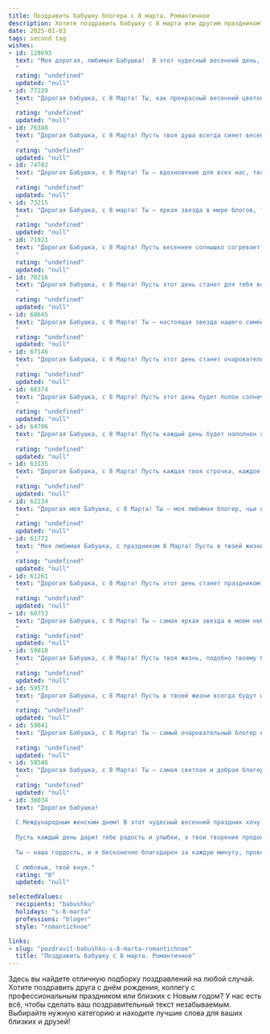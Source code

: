 ```yaml
---
title: Поздравить бабушку блогера с 8 марта. Романтичное
description: Хотите поздравить бабушку с 8 марта или другим праздником? Наш ИИ создаст незабываемое поздравление, а вы обязательно выделитесь среди других.  
date: 2025-01-03
tags: second tag
wishes:
- id: 128693
  text: "Моя дорогая, любимая Бабушка!  В этот чудесный весенний день, 8 Марта, я хочу от всей души поздравить тебя с праздником! Твой светлый образ, твоя мудрость и бесконечная любовь – это вдохновение для меня, для всех, кто тебя знает.  Пусть каждая строчка твоего блога будет наполнена радостью и теплом, а твоя жизнь –  счастьем и нежностью.  Будь самой счастливой и любимой!  Целую тебя крепко-крепко!
  "
  rating: "undefined"
  updated: "null"
- id: 77229
  text: "Дорогая бабушка, с 8 Марта! Ты, как прекрасный весенний цветок, расцветаешь с каждым годом, вдохновляя своими историями и мудростью. Твой блог - это источник добра и вдохновения для многих, ты делишься своими знаниями и опытом, делая мир чуточку ярче. Желаю тебе крепкого здоровья, весеннего настроения и много-много радостных моментов!
  "
  rating: "undefined"
  updated: "null"
- id: 76388
  text: "Дорогая бабушка, с 8 Марта! Пусть твоя душа всегда сияет весенней свежестью, а сердце бьется в ритме вдохновения, как твой блог! Ты – настоящая муза, вдохновляющая всех вокруг своей красотой, мудростью и неповторимым талантом. Желаю тебе много счастливых моментов, ярких красок и бесконечной любви! 💐
  "
  rating: "undefined"
  updated: "null"
- id: 74702
  text: "Дорогая Бабушка, с 8 Марта! Ты – вдохновение для всех нас, твоя искренность и доброта – самые прекрасные качества. Пусть твоя молодость и энергия никогда не иссякнут, а блог  радует тебя  новыми подписчиками,  романтичными историями и  искренними комментариями. С праздником!
  "
  rating: "undefined"
  updated: "null"
- id: 73215
  text: "Дорогая Бабушка, с 8 марта! Ты – яркая звезда в мире блогов, твоя харизма и мудрость вдохновляют тысячи людей. Пусть твоя весна будет наполнена любовью, радостью и вдохновением!
  "
  rating: "undefined"
  updated: "null"
- id: 71921
  text: "Дорогая Бабушка, с 8 Марта! Пусть весеннее солнышко согревает твою душу, а каждый твой день будет наполнен радостью и вдохновением. Ты – прекрасный блогер, твоя мудрость и теплота вдохновляют всех, кто тебя читает. Пусть твоя жизнь будет яркой и полна любви, как твои посты!
  "
  rating: "undefined"
  updated: "null"
- id: 70216
  text: "Дорогая бабушка, с 8 Марта! Пусть этот день станет для тебя воплощением нежности и красоты, как твои любимые весенние цветы. Твой талант блогера, твое умение вдохновлять и делиться своим опытом - прекрасная черта, которая делает тебя особенной. Я бесконечно люблю и благодарю тебя за все!
  "
  rating: "undefined"
  updated: "null"
- id: 68645
  text: "Дорогая Бабушка, с 8 Марта! Ты — настоящая звезда нашего семейного блога, источник любви и мудрости, которая вдохновляет нас каждый день. Желаю тебе бесконечного счастья, ярких эмоций и долгих лет, полных творческих идей и любви!
  "
  rating: "undefined"
  updated: "null"
- id: 67146
  text: "Дорогая Бабушка, с 8 Марта! Пусть этот день станет очаровательным моментом в твоей жизни, полным самых ярких эмоций и нежных чувств.  Ты —  настоящий источник вдохновения, твоя душа полна тепла и света. Спасибо за твое умение создавать уют и радость, за твои мудрые советы и бесконечную любовь. Желаю тебе всегда оставаться такой же прекрасной, любимой и счастливой! 🌸
  "
  rating: "undefined"
  updated: "null"
- id: 66374
  text: "Дорогая Бабушка, с 8 Марта! Пусть этот день будет полон солнечного света, весеннего тепла и нежных улыбок. Ты — настоящая звезда,  твоя искренность и доброта светят ярче, чем любая блогерская слава. Желаю тебе счастья, любви, вдохновения и всегда оставаться такой же красивой и лучезарной!
  "
  rating: "undefined"
  updated: "null"
- id: 64706
  text: "Дорогая Бабушка, с 8 Марта! Пусть каждый день будет наполнен яркими красками, как твои блоги, а душа пестрит любовью и вдохновением! 💖
  "
  rating: "undefined"
  updated: "null"
- id: 63135
  text: "Дорогая Бабушка, с 8 Марта! Пусть каждая твоя строчка, каждое видео будет наполнено любовью и теплом, а твои подписчики дарят тебе море вдохновения. Ты - прекрасная, талантливая,  умная и  светлая женщина.  Пусть твоя жизнь будет наполнена  радостью,  счастьем и  успехом!
  "
  rating: "undefined"
  updated: "null"
- id: 62234
  text: "Дорогая моя Бабушка, с 8 Марта! Ты — моя любимая блогер, чьи истории вдохновляют, а советы ценнее золота. Спасибо за твою мудрость, нежность и любовь. Пусть этот день будет наполнен радостью и весенним очарованием!
  "
  rating: "undefined"
  updated: "null"
- id: 61772
  text: "Моя любимая Бабушка, с праздником 8 Марта! Пусть в твоей жизни всегда царит весна, вдохновение и любовь, как в твоем блоге. Спасибо, что делишься с миром своими талантами и мудростью. Ты - настоящая звезда, и я безмерно горжусь тобой!
  "
  rating: "undefined"
  updated: "null"
- id: 61261
  text: "Дорогая Бабушка, с 8 Марта! Пусть этот день станет праздником весны в твоей душе, а любовь и радость окружают тебя каждый миг. Твой талант блогера вдохновляет, а мудрость и доброта согревают всех вокруг. Ты – настоящий пример женственности и красоты!
  "
  rating: "undefined"
  updated: "null"
- id: 60753
  text: "Дорогая Бабушка, с 8 Марта! Ты – самая яркая звезда в моем небосклоне, твоя любовь – лучик солнца, согревающий мою душу. Спасибо за твою нежную заботу, за твои мудрые советы, за твой безграничный оптимизм. Пусть твоя жизнь будет полна радости, новых открытий и вдохновения. С праздником, моя дорогая!
  "
  rating: "undefined"
  updated: "null"
- id: 59810
  text: "Дорогая Бабушка, с 8 Марта! Пусть твоя жизнь, подобно твоему блогу, будет наполнена яркими красками, интересными историями и искренними чувствами. Пусть каждый день приносит тебе радость, вдохновение и любовь!
  "
  rating: "undefined"
  updated: "null"
- id: 59573
  text: "Дорогая Бабушка, с 8 Марта! Пусть в твоей жизни всегда будут цветы, как в твоем блоге, пусть каждый твой день будет полон ярких моментов, а душа — светлой радости. Спасибо за твою мудрость и вдохновение, ты — настоящая звезда!
  "
  rating: "undefined"
  updated: "null"
- id: 59041
  text: "Дорогая Бабушка, с 8 Марта! Ты – самый очаровательный блогер в мире, с душой, сияющей теплом и любовью, с мудростью, подобной весенним лучам солнца. Пусть твой каждый день будет полон радости, вдохновения и блестящих идей!
  "
  rating: "undefined"
  updated: "null"
- id: 58546
  text: "Дорогая бабушка, с 8 Марта! Ты — самая светлая и добрая блогерша, умеющая вдохновлять и дарить радость миллионам сердец. Пусть твой талант всегда сияет яркой звездой, а жизнь будет наполнена любовью, счастьем и вдохновением!
  "
  rating: "undefined"
  updated: "null"
- id: 38034
  text: "Дорогая бабушка!
  
  С Международным женским днем! В этот чудесный весенний праздник хочу поздравить тебя с твоей невероятной красотой и мудростью, которые вдохновляют всех вокруг. Ты — не просто бабушка, ты — настоящая волшебница, создающая уют и тепло в нашем доме, а также блестящая блогерша, делящая с миром свои мысли и переживания.
  
  Пусть каждый день дарит тебе радость и улыбки, а твои творения продолжают находить отклик в сердцах людей. Желаю здоровья, счастья и неисчерпаемого вдохновения для новых идей!
  
  Ты — наша гордость, и я бесконечно благодарен за каждую минуту, проведённую с тобой. Пусть весна приносит только положительные эмоции и новые свершения!
  
  С любовью, твой внук."
  rating: "0"
  updated: "null"

selectedValues:
  recipients: "babushku"
  holidays: "s-8-marta"
  professions: "bloger"
  style: "romantichnoe"

links:
- slug: "pozdravit-babushku-s-8-marta-romantichnoe"
  title: "Поздравить бабушку с 8 марта. Романтичное"
---
```


Здесь вы найдете отличную подборку поздравлений на любой случай. 
Хотите поздравить друга с днём рождения, коллегу с профессиональным праздником или близких с Новым годом? У нас есть всё, чтобы сделать ваш поздравительный текст незабываемым. Выбирайте нужную категорию и находите лучшие слова для ваших близких и друзей!
